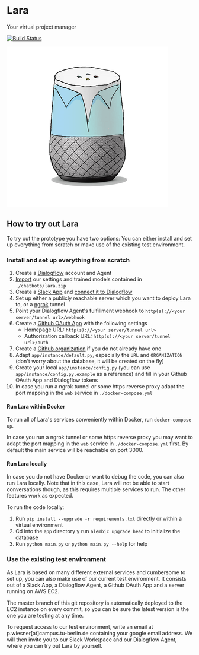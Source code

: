 # Lara
Your virtual project manager

[![Build Status](https://travis-ci.org/LaraTUB/lara.svg?branch=master)](https://travis-ci.org/LaraTUB/lara)

![Logo](app/app/static/images/lara_logo.png)

## How to try out Lara
To try out the prototype you have two options: You can either install and set up everything from scratch or make use of the existing test environment.

### Install and set up everything from scratch

1. Create a [Dialogflow](https://dialogflow.com/) account and Agent
2. [Import](https://dialogflow.com/docs/Agents#export_and_import) our settings and trained models contained in `./chatbots/lara.zip`
3. Create a [Slack App](https://api.slack.com/slack-apps) and [connect it to Dialogflow](https://dialogflow.com/docs/integrations/slack#link_slack_to_dialogflow)
4. Set up either a publicly reachable server which you want to deploy Lara to, or a [ngrok](https://ngrok.com/) tunnel
5. Point your Dialogflow Agent's fulfillment webhook to `http(s)://<your server/tunnel url>/webhook`
6. Create a [Github OAuth App](https://developer.github.com/apps/building-oauth-apps/creating-an-oauth-app/) with the following settings
    * Homepage URL: `http(s)://<your server/tunnel url>`
    * Authorization callback URL: `http(s)://<your server/tunnel url>/auth`
7. Create a [Github organization](https://help.github.com/articles/creating-a-new-organization-from-scratch/) if you do not already have one
8. Adapt `app/instance/default.py`, especially the `URL` and `ORGANIZATION` (don't worry about the database, it will be created on the fly)
9. Create your local `app/instance/config.py` (you can use `app/instance/config.py.example` as a reference) and fill in your Github OAuth App and Dialogflow tokens
10. In case you run a ngrok tunnel or some https reverse proxy adapt the port mapping in the `web` service in `./docker-compose.yml`

#### Run Lara within Docker
To run all of Lara's services conveniently within Docker, run `docker-compose up`.

In case you run a ngrok tunnel or some https reverse proxy you may want to adapt the port mapping in the `web` service in `./docker-compose.yml` first.
By default the main service will be reachable on port 3000.


#### Run Lara locally
In case you do not have Docker or want to debug the code, you can also run Lara locally.
Note that in this case, Lara will not be able to start conversations though, as this requires multiple services to run.
The other features work as expected.

To run the code locally:

1. Run `pip install --upgrade -r requirements.txt` directly or within a virtual environment
2. Cd into the `app` directory y run `alembic upgrade head` to initialize the database
3. Run `python main.py` or `python main.py --help` for help


### Use the existing test environment
As Lara is based on many different external services and cumbersome to set up, you can also make use of our current test environment.
It consists out of a Slack App, a Dialogflow Agent, a Github OAuth App and a server running on AWS EC2.

The master branch of this git repository is automatically deployed to the EC2 instance on every commit, so you can be sure the latest version is the one you are testing at any time.

To request access to our test environment, write an email at p.wiesner[at]campus.tu-berlin.de containing your google email address. We will then invite you to our Slack Workspace and our Dialogflow Agent, where you can try out Lara by yourself.
